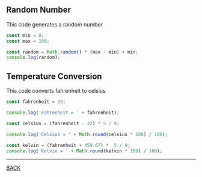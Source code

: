 ## Random Number
This code generates a random number
```javascript
const min = 0;
const max = 100;

const random = Math.random() * (max - min) + min;
console.log(random);
```

## Temperature Conversion
This code converts fahrenheit to celsius
```javascript
const fahrenheit = 33;

console.log('Fahrenheit = ' + fahrenheit);

const celsius = (fahrenheit - 32) * 5 / 9;

console.log('Celsius = ' + Math.round(celsius * 100) / 100);

const kelvin = (fahrenheit + 459.67) *  5 / 9;
console.log('Kelvin = ' + Math.round(kelvin * 100) / 100);
```

---
[BACK](../README.md)